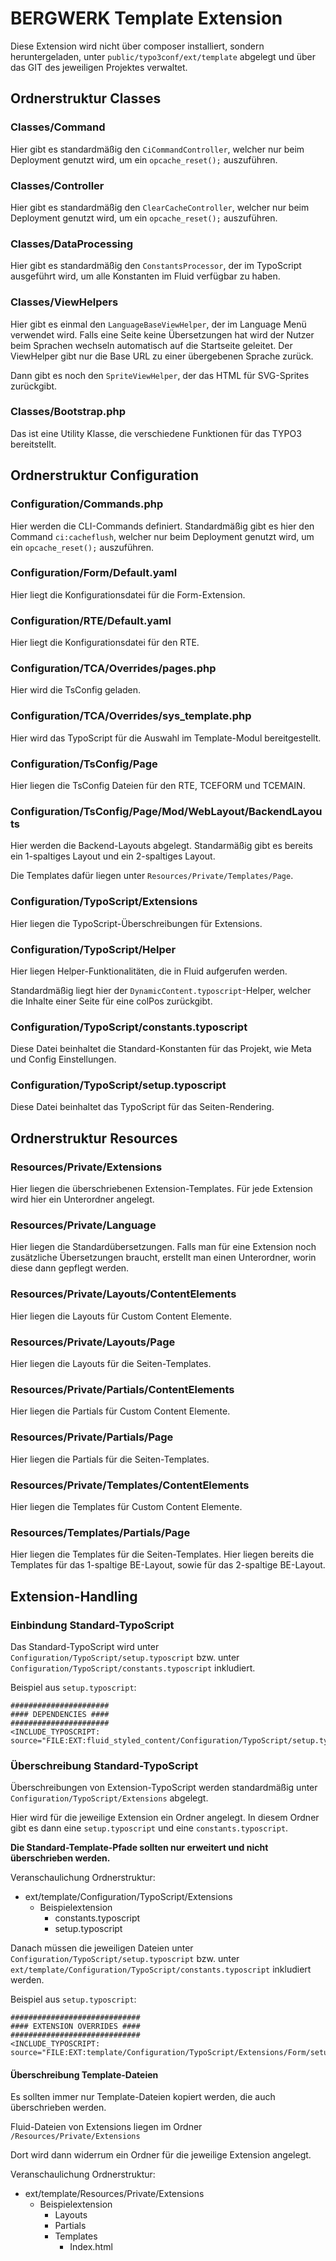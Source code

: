 # BERGWERK Template Extension

Diese Extension wird nicht über composer installiert, sondern heruntergeladen, unter `public/typo3conf/ext/template` abgelegt und über das GIT des jeweiligen Projektes verwaltet.




## Ordnerstruktur Classes

### Classes/Command

Hier gibt es standardmäßig den `CiCommandController`, welcher nur beim Deployment genutzt wird, um ein `opcache_reset();` auszuführen.

### Classes/Controller

Hier gibt es standardmäßig den `ClearCacheController`, welcher nur beim Deployment genutzt wird, um ein `opcache_reset();` auszuführen.

### Classes/DataProcessing

Hier gibt es standardmäßig den `ConstantsProcessor`, der im TypoScript ausgeführt wird, um alle Konstanten im Fluid verfügbar zu haben.

### Classes/ViewHelpers

Hier gibt es einmal den `LanguageBaseViewHelper`, der im Language Menü verwendet wird. Falls eine Seite keine Übersetzungen hat wird der Nutzer beim Sprachen wechseln automatisch auf die Startseite geleitet. 
Der ViewHelper gibt nur die Base URL zu einer übergebenen Sprache zurück.

Dann gibt es noch den `SpriteViewHelper`, der das HTML für SVG-Sprites zurückgibt.

### Classes/Bootstrap.php

Das ist eine Utility Klasse, die verschiedene Funktionen für das TYPO3 bereitstellt.




## Ordnerstruktur Configuration

### Configuration/Commands.php

Hier werden die CLI-Commands definiert. Standardmäßig gibt es hier den Command `ci:cacheflush`, welcher nur beim Deployment genutzt wird, um ein `opcache_reset();` auszuführen.

### Configuration/Form/Default.yaml

Hier liegt die Konfigurationsdatei für die Form-Extension.

### Configuration/RTE/Default.yaml

Hier liegt die Konfigurationsdatei für den RTE.

### Configuration/TCA/Overrides/pages.php

Hier wird die TsConfig geladen.

### Configuration/TCA/Overrides/sys_template.php

Hier wird das TypoScript für die Auswahl im Template-Modul bereitgestellt.

### Configuration/TsConfig/Page

Hier liegen die TsConfig Dateien für den RTE, TCEFORM und TCEMAIN.

### Configuration/TsConfig/Page/Mod/WebLayout/BackendLayouts

Hier werden die Backend-Layouts abgelegt. Standarmäßig gibt es bereits ein 1-spaltiges Layout und ein 2-spaltiges Layout. 

Die Templates dafür liegen unter `Resources/Private/Templates/Page`.

### Configuration/TypoScript/Extensions

Hier liegen die TypoScript-Überschreibungen für Extensions.

### Configuration/TypoScript/Helper

Hier liegen Helper-Funktionalitäten, die in Fluid aufgerufen werden. 

Standardmäßig liegt hier der `DynamicContent.typoscript`-Helper, welcher die Inhalte einer Seite für eine colPos zurückgibt.

### Configuration/TypoScript/constants.typoscript

Diese Datei beinhaltet die Standard-Konstanten für das Projekt, wie Meta und Config Einstellungen.

### Configuration/TypoScript/setup.typoscript

Diese Datei beinhaltet das TypoScript für das Seiten-Rendering.





## Ordnerstruktur Resources

### Resources/Private/Extensions

Hier liegen die überschriebenen Extension-Templates. Für jede Extension wird hier ein Unterordner angelegt.

### Resources/Private/Language

Hier liegen die Standardübersetzungen. Falls man für eine Extension noch zusätzliche Übersetzungen braucht, erstellt man einen Unterordner, worin diese dann gepflegt werden.

### Resources/Private/Layouts/ContentElements

Hier liegen die Layouts für Custom Content Elemente.

### Resources/Private/Layouts/Page

Hier liegen die Layouts für die Seiten-Templates.

### Resources/Private/Partials/ContentElements

Hier liegen die Partials für Custom Content Elemente.

### Resources/Private/Partials/Page

Hier liegen die Partials für die Seiten-Templates.

### Resources/Private/Templates/ContentElements

Hier liegen die Templates für Custom Content Elemente.

### Resources/Templates/Partials/Page

Hier liegen die Templates für die Seiten-Templates. Hier liegen bereits die Templates für das 1-spaltige BE-Layout, sowie für das 2-spaltige BE-Layout.




## Extension-Handling

### Einbindung Standard-TypoScript

Das Standard-TypoScript wird unter `Configuration/TypoScript/setup.typoscript` bzw. unter `Configuration/TypoScript/constants.typoscript` inkludiert.

Beispiel aus `setup.typoscript`:

```
######################
#### DEPENDENCIES ####
######################
<INCLUDE_TYPOSCRIPT: source="FILE:EXT:fluid_styled_content/Configuration/TypoScript/setup.typoscript">
```

### Überschreibung Standard-TypoScript

Überschreibungen von Extension-TypoScript werden standardmäßig unter `Configuration/TypoScript/Extensions` abgelegt.

Hier wird für die jeweilige Extension ein Ordner angelegt. In diesem Ordner gibt es dann eine `setup.typoscript` und eine `constants.typoscript`.

**Die Standard-Template-Pfade sollten nur erweitert und nicht überschrieben werden.**

Veranschaulichung Ordnerstruktur:

- ext/template/Configuration/TypoScript/Extensions
    - Beispielextension
        - constants.typoscript
        - setup.typoscript

Danach müssen die jeweiligen Dateien unter `Configuration/TypoScript/setup.typoscript` bzw. unter `ext/template/Configuration/TypoScript/constants.typoscript` inkludiert werden.

Beispiel aus `setup.typoscript`:

```
#############################
#### EXTENSION OVERRIDES ####
#############################
<INCLUDE_TYPOSCRIPT: source="FILE:EXT:template/Configuration/TypoScript/Extensions/Form/setup.typoscript">
```

#### Überschreibung Template-Dateien

Es sollten immer nur Template-Dateien kopiert werden, die auch überschrieben werden.

Fluid-Dateien von Extensions liegen im Ordner `/Resources/Private/Extensions`

Dort wird dann widerrum ein Ordner für die jeweilige Extension angelegt.

Veranschaulichung Ordnerstruktur:

- ext/template/Resources/Private/Extensions
    - Beispielextension
        - Layouts
        - Partials
        - Templates
            - Index.html
